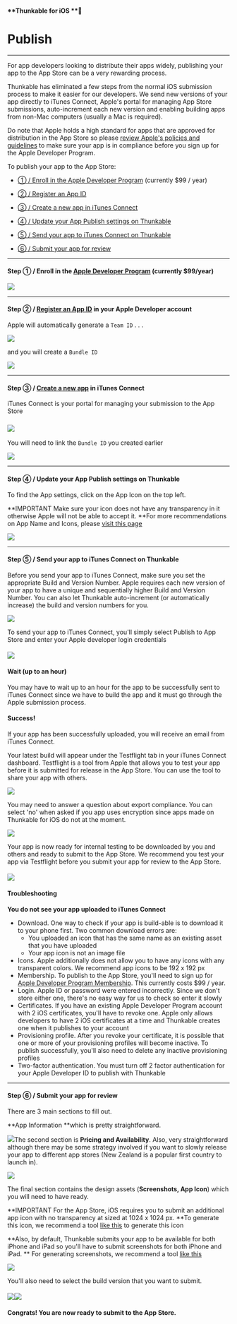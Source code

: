 #### **Thunkable for iOS **

# Publish

---

For app developers looking to distribute their apps widely, publishing your app to the App Store can be a very rewarding process.

Thunkable has eliminated a few steps from the normal iOS submission process to make it easier for our developers. We send new versions of your app directly to iTunes Connect, Apple's portal for managing App Store submissions, auto-increment each new version and enabling building apps from non-Mac computers \(usually a Mac is required\).

Do note that Apple holds a high standard for apps that are approved for distribution in the App Store so please [review Apple's policies and guidelines](https://developer.apple.com/app-store/review/guidelines/) to make sure your app is in compliance before you sign up for the Apple Developer Program.

To publish your app to the App Store:

* [① / Enroll in the Apple Developer Program](#step-①---enroll-in-the-apple-developer-program-currently-99year) \(currently $99 / year\)
* [② / Register an App ID ](#step-②---register-an-app-id-in-your-apple-developer-account)
* [③ / Create a new app in iTunes Connect](#step-③--create-a-new-app-in-itunes-connect)
* [④ / Update your App Publish settings on Thunkable](#step-④--update-your-app-publish-settings-on-thunkable)
* [⑤ / Send your app to iTunes Connect on Thunkable](#step-⑤--send-your-app-to-itunes-connect-on-thunkable)

* [⑥ / Submit your app for review](#step-⑥--submit-your-app-for-review)

---

#### Step ①  / Enroll in the [Apple Developer Program](https://developer.apple.com/programs/) \(currently $99/year\)

![](/assets/publish-ios-fig-1.png)

---

#### Step ②  / [Register an App ID](https://developer.apple.com/account/ios/identifier/bundle/create) in your Apple Developer account

Apple will automatically generate a `Team ID` . . .

![](/assets/publish-ios-✕-fig-1.png)

and you will create a `Bundle ID`

![](/assets/publish-ios-✕-fig-2.png)

---

#### Step ③ / [Create a new app](https://itunesconnect.apple.com/) in iTunes Connect

iTunes Connect is your portal for managing your submission to the App Store

### ![](/assets/publish-ios-fig-6.png)

You will need to link the `Bundle ID` you created earlier

![](/assets/publish-ios-✕-fig-3.png)

---

#### Step ④ / Update your App Publish settings on Thunkable

To find the App settings, click on the App Icon on the top left.

**IMPORTANT Make sure your icon does not have any transparency in it otherwise Apple will not be able to accept it. **For more recommendations on App Name and Icons, please [visit this page](/x/create/app-icon-+-name.md)

![](/assets/publish-ios-✕-fig-4.png)

---

#### Step ⑤ / Send your app to iTunes Connect on Thunkable

Before you send your app to iTunes Connect, make sure you set the appropriate Build and Version Number. Apple requires each new version of your app to have a unique and sequentially higher Build and Version Number. You can also let Thunkable auto-increment \(or automatically increase\) the build and version numbers for you.

![](/assets/publish-ios-✕-fig-6.png)

To send your app to iTunes Connect, you'll simply select Publish to App Store and enter your Apple developer login credentials

#### ![](/assets/publish-ios-✕-fig-5.gif)

#### Wait \(up to an hour\)

You may have to wait up to an hour for the app to be successfully sent to iTunes Connect since we have to build the app and it must go through the Apple submission process.

#### Success!

If your app has been successfully uploaded, you will receive an email from iTunes Connect.

Your latest build will appear under the Testflight tab in your iTunes Connect dashboard. Testflight is a tool from Apple that allows you to test your app before it is submitted for release in the App Store. You can use the tool to share your app with others.

![](/assets/publish-ios-✕-fig-7.png)

You may need to answer a question about export compliance. You can select 'no' when asked if you app uses encryption since apps made on Thunkable for iOS do not at the moment.

![](/assets/publish-ios-✕-fig-8.png)

Your app is now ready for internal testing to be downloaded by you and others and ready to submit to the App Store. We recommend you test your app via Testflight before you submit your app for review to the App Store.

#### ![](/assets/publish-ios-fig-11.png)

#### Troubleshooting

**You do not see your app uploaded to iTunes Connect**

* Download. One way to check if your app is build-able is to download it to your phone first. Two common download errors are:
  * You uploaded an icon that has the same name as an existing asset that you have uploaded
  * Your app icon is not an image file
* Icons. Apple additionally does not allow you to have any icons with any transparent colors. We recommend app icons to be 192 x 192 px
* Membership. To publish to the App Store, you'll need to sign up for [Apple Developer Program Membership](https://developer.apple.com/programs/). This currently costs $99 / year.
* Login. Apple ID or password were entered incorrectly.  Since we don't store either one, there's no easy way for us to check so enter it slowly
* Certificates. If you have an existing Apple Developer Program account with 2 iOS certificates, you'll have to revoke one. Apple only allows developers to have 2 iOS certificates at a time and Thunkable creates one when it publishes to your account
* Provisioning profile. After you revoke your certificate, it is possible that one or more of your provisioning profiles will become inactive.  To publish successfully, you'll also need to delete any inactive provisioning profiles
* Two-factor authentication. You must turn off 2 factor authentication for your Apple Developer ID to publish with Thunkable

---

#### Step ⑥ / Submit your app for review

There are 3 main sections to fill out.

**App Information **which is pretty straightforward.

![](/assets/publish-ios-fig-12.png)The second section is **Pricing and Availability**. Also, very straightforward although there may be some strategy involved if you want to slowly release your app to different app stores \(New Zealand is a popular first country to launch in\).

![](/assets/publish-ios-fig-13.png)

The final section contains the design assets \(**Screenshots, App Icon**\) which you will need to have ready.

**IMPORTANT For the App Store, iOS requires you to submit an additional app icon with no transparency at sized at 1024 x 1024 px. **To generate this icon, we recommend a tool [like this](https://makeappicon.com/) to generate this icon

**Also, by default, Thunkable submits your app to be available for both iPhone and iPad so you'll have to submit screenshots for both iPhone and iPad. ** For generating screenshots, we recommend a tool [like this](https://shotbot.io/?utm_source=makeappicon&utm_medium=web&utm_campaign=makeappicon)

![](/assets/publish-ios-fig-14.png)

You'll also need to select the build version that you want to submit.

#### ![](/assets/publish-ios-fig-15.png)![](/assets/publish-ios-fig-16.png)

#### Congrats! You are now ready to submit to the App Store.




